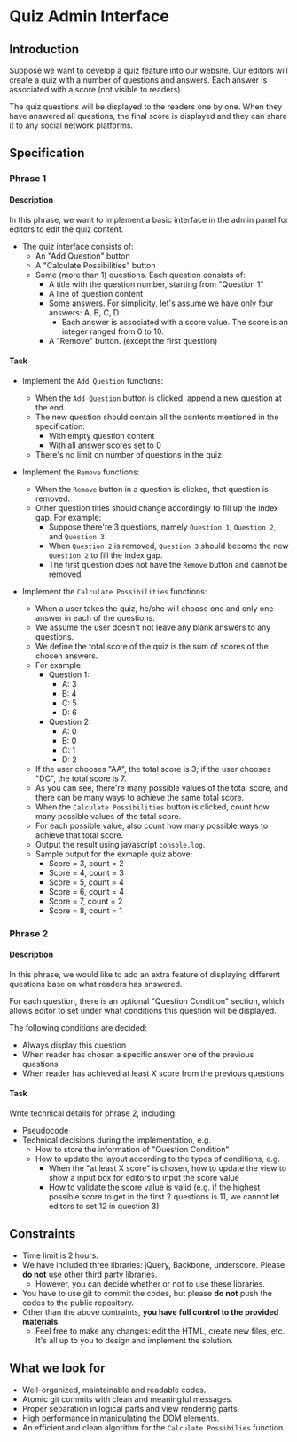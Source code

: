 # Quiz Admin Interface

## Introduction

Suppose we want to develop a quiz feature into our website. Our editors will create a quiz with a number of questions and answers. Each answer is associated with a score (not visible to readers).

The quiz questions will be displayed to the readers one by one. When they have answered all questions, the final score is displayed and they can share it to any social network platforms.


## Specification

### Phrase 1

#### Description

In this phrase, we want to implement a basic interface in the admin panel for editors to edit the quiz content.

* The quiz interface consists of:
  * An "Add Question" button
  * A "Calculate Possibilities" button
  * Some (more than 1) questions. Each question consists of:
    * A title with the question number, starting from "Question 1"
    * A line of question content
    * Some answers. For simplicity, let's assume we have only four answers: A, B, C, D.
      * Each answer is associated with a score value. The score is an integer ranged from 0 to 10.
    * A "Remove" button. (except the first question)

#### Task
* Implement the `Add Question` functions:
  * When the `Add Question` button is clicked, append a new question at the end.
  * The new question should contain all the contents mentioned in the specification:
    * With empty question content
    * With all answer scores set to 0
  * There's no limit on number of questions in the quiz.

* Implement the `Remove` functions:
  * When the `Remove` button in a question is clicked, that question is removed.
  * Other question titles should change accordingly to fill up the index gap. For example:
    * Suppose there're 3 questions, namely `Question 1`, `Question 2`, and `Question 3`.
    * When `Question 2` is removed, `Question 3` should become the new `Question 2` to fill the index gap.
    * The first question does not have the `Remove` button and cannot be removed.

* Implement the `Calculate Possibilities` functions:
  * When a user takes the quiz, he/she will choose one and only one answer in each of the questions.
  * We assume the user doesn't not leave any blank answers to any questions.
  * We define the total score of the quiz is the sum of scores of the chosen answers.
  * For example:
    * Question 1:
      * A: 3
      * B: 4
      * C: 5
      * D: 6
    * Question 2:
      * A: 0
      * B: 0
      * C: 1
      * D: 2
  * If the user chooses "AA", the total score is 3; if the user chooses "DC", the total score is 7.
  * As you can see, there're many possible values of the total score, and there can be many ways to achieve the same total score.
  * When the `Calculate Possibilities` button is clicked, count how many possible values of the total score.
  * For each possible value, also count how many possible ways to achieve that total score.
  * Output the result using javascript `console.log`.
  * Sample output for the exmaple quiz above:
    * Score = 3, count = 2
    * Score = 4, count = 3
    * Score = 5, count = 4
    * Score = 6, count = 4
    * Score = 7, count = 2
    * Score = 8, count = 1

### Phrase 2

#### Description

In this phrase, we would like to add an extra feature of displaying different questions base on what readers has answered.

For each question, there is an optional "Question Condition" section, which allows editor to set under what conditions this question will be displayed.

The following conditions are decided:

* Always display this question
* When reader has chosen a specific answer one of the previous questions
* When reader has achieved at least X score from the previous questions

#### Task

Write technical details for phrase 2, including:

* Pseudocode
* Technical decisions during the implementation, e.g.
  * How to store the information of "Question Condition"
  * How to update the layout according to the types of conditions, e.g.
    * When the "at least X score" is chosen, how to update the view to show a input box for editors to input the score value
    * How to validate the score value is valid (e.g. if the highest possible score to get in the first 2 questions is 11, we cannot let editors to set 12 in question 3)


## Constraints
* Time limit is 2 hours.
* We have included three libraries: jQuery, Backbone, underscore. Please **do not** use other third party libraries.
  * However, you can decide whether or not to use these libraries.
* You have to use git to commit the codes, but please **do not** push the codes to the public repository.
* Other than the above contraints, **you have full control to the provided materials**.
  * Feel free to make any changes: edit the HTML, create new files, etc. It's all up to you to design and implement the solution.


## What we look for
* Well-organized, maintainable and readable codes.
* Atomic git commits with clean and meaningful messages.
* Proper separation in logical parts and view rendering parts.
* High performance in manipulating the DOM elements.
* An efficient and clean algorithm for the `Calculate Possibilies` function.
